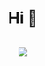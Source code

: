 <div align='center'>
  <h1>Hi 👋</h1>
</div>


<div align='center'>
  <br>
  <img src=https://github-readme-stats.vercel.app/api/top-langs/?username=jorgesilva7&layout=compact>
</div>
